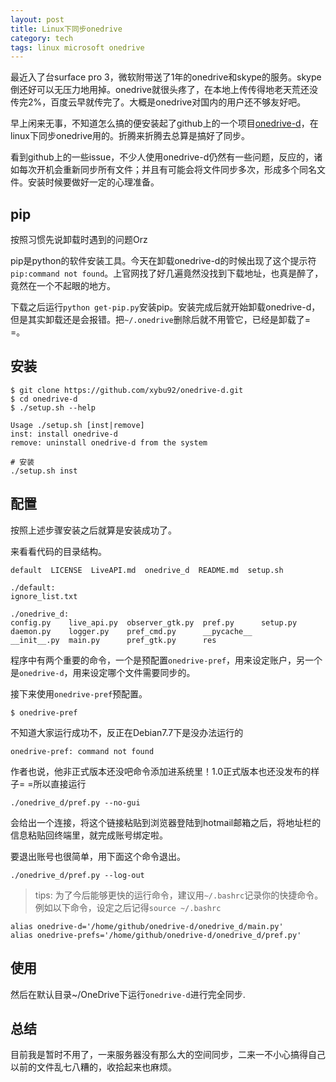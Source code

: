 ```yaml
---
layout: post
title: Linux下同步onedrive
category: tech
tags: linux microsoft onedrive
---
```


最近入了台surface pro 3，微软附带送了1年的onedrive和skype的服务。skype倒还好可以无压力地用掉。onedrive就很头疼了，在本地上传传得地老天荒还没传完2%，百度云早就传完了。大概是onedrive对国内的用户还不够友好吧。

早上闲来无事，不知道怎么搞的便安装起了github上的一个项目[onedrive-d](https://github.com/xybu/onedrive-d "onedrive-d")，在linux下同步onedrive用的。折腾来折腾去总算是搞好了同步。

看到github上的一些issue，不少人使用onedrive-d仍然有一些问题，反应的，诸如每次开机会重新同步所有文件；并且有可能会将文件同步多次，形成多个同名文件。安装时候要做好一定的心理准备。



## pip ##

按照习惯先说卸载时遇到的问题Orz

pip是python的软件安装工具。今天在卸载onedrive-d的时候出现了这个提示符`pip:command not found`。上官网找了好几遍竟然没找到下载地址，也真是醉了，竟然在一个不起眼的地方。

下载之后运行`python get-pip.py`安装pip。安装完成后就开始卸载onedrive-d，但是其实卸载还是会报错。把`~/.onedrive`删除后就不用管它，已经是卸载了= =。

## 安装 ##

    $ git clone https://github.com/xybu92/onedrive-d.git
    $ cd onedrive-d
    $ ./setup.sh --help

    Usage ./setup.sh [inst|remove]
    inst: install onedrive-d
    remove: uninstall onedrive-d from the system

    # 安装
    ./setup.sh inst

## 配置 ##

按照上述步骤安装之后就算是安装成功了。

来看看代码的目录结构。

    default  LICENSE  LiveAPI.md  onedrive_d  README.md  setup.sh

    ./default:
    ignore_list.txt

    ./onedrive_d:
    config.py    live_api.py  observer_gtk.py  pref.py      setup.py
    daemon.py    logger.py    pref_cmd.py      __pycache__
    __init__.py  main.py      pref_gtk.py      res


程序中有两个重要的命令，一个是预配置`onedrive-pref`，用来设定账户，另一个是`onedrive-d`，用来设定哪个文件需要同步的。

接下来使用`onedrive-pref`预配置。

    $ onedrive-pref

不知道大家运行成功不，反正在Debian7.7下是没办法运行的

    onedrive-pref: command not found

作者也说，他非正式版本还没吧命令添加进系统里！1.0正式版本也还没发布的样子= =所以直接运行

    ./onedrive_d/pref.py --no-gui

会给出一个连接，将这个链接粘贴到浏览器登陆到hotmail邮箱之后，将地址栏的信息粘贴回终端里，就完成账号绑定啦。

要退出账号也很简单，用下面这个命令退出。

    ./onedrive_d/pref.py --log-out

> tips: 为了今后能够更快的运行命令，建议用`~/.bashrc`记录你的快捷命令。例如以下命令，设定之后记得`source ~/.bashrc`

    alias onedrive-d='/home/github/onedrive-d/onedrive_d/main.py'
    alias onedrive-prefs='/home/github/onedrive-d/onedrive_d/pref.py'

## 使用 ##

然后在默认目录~/OneDrive下运行`onedrive-d`进行完全同步.

## 总结

目前我是暂时不用了，一来服务器没有那么大的空间同步，二来一不小心搞得自己以前的文件乱七八糟的，收拾起来也麻烦。

